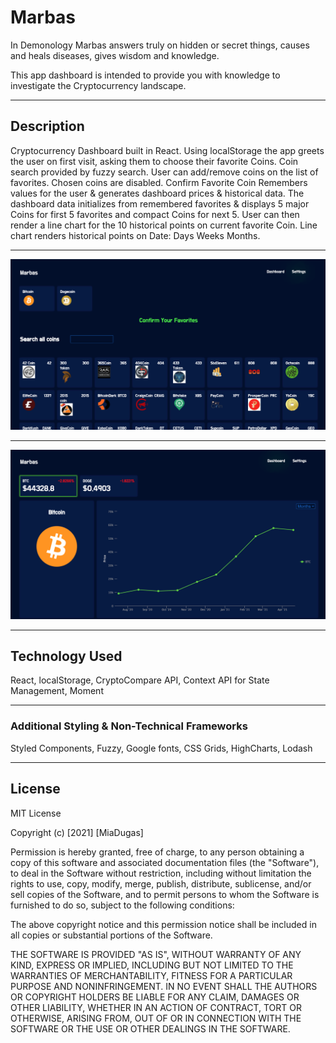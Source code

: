 # Marbas
In Demonology Marbas answers truly on hidden or secret things, causes and heals diseases, gives wisdom and knowledge. 

This app dashboard is intended to provide you with knowledge to investigate the Cryptocurrency landscape.

<hr>

## Description
Cryptocurrency Dashboard built in React. Using localStorage the app greets the user on first visit, asking them to choose their favorite Coins. Coin search provided by fuzzy search. User can add/remove coins on the list of favorites. Chosen coins are disabled. Confirm Favorite Coin Remembers values for the user & generates dashboard prices & historical data. The dashboard data initializes from remembered favorites & displays 5 major Coins for first 5 favorites and compact Coins for next 5. User can then render a line chart for the 10 historical points on current favorite Coin. Line chart renders historical points on Date: Days Weeks Months.

<hr>

 ![Main View](https://github.com/miadugas/marbas/blob/main/marbas-01.png)

 <hr>
 
 ![Main View](https://github.com/miadugas/marbas/blob/main/marbas-02.png)

<hr>

## Technology Used
React, localStorage, CryptoCompare API, Context API for State Management, Moment 

<hr>

### Additional Styling & Non-Technical Frameworks
Styled Components, Fuzzy, Google fonts, CSS Grids, HighCharts, Lodash

<hr>

## License

MIT License

Copyright (c) [2021] [MiaDugas]

Permission is hereby granted, free of charge, to any person obtaining a copy
of this software and associated documentation files (the "Software"), to deal
in the Software without restriction, including without limitation the rights
to use, copy, modify, merge, publish, distribute, sublicense, and/or sell
copies of the Software, and to permit persons to whom the Software is
furnished to do so, subject to the following conditions:

The above copyright notice and this permission notice shall be included in all
copies or substantial portions of the Software.

THE SOFTWARE IS PROVIDED "AS IS", WITHOUT WARRANTY OF ANY KIND, EXPRESS OR
IMPLIED, INCLUDING BUT NOT LIMITED TO THE WARRANTIES OF MERCHANTABILITY,
FITNESS FOR A PARTICULAR PURPOSE AND NONINFRINGEMENT. IN NO EVENT SHALL THE
AUTHORS OR COPYRIGHT HOLDERS BE LIABLE FOR ANY CLAIM, DAMAGES OR OTHER
LIABILITY, WHETHER IN AN ACTION OF CONTRACT, TORT OR OTHERWISE, ARISING FROM,
OUT OF OR IN CONNECTION WITH THE SOFTWARE OR THE USE OR OTHER DEALINGS IN THE
SOFTWARE.